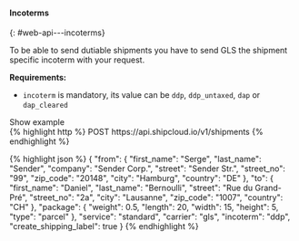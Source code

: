 #### Incoterms
{: #web-api---incoterms}

To be able to send dutiable shipments you have to send GLS the shipment specific incoterm with your
request.

__Requirements:__

- `incoterm` is mandatory, its value can be `ddp`, `ddp_untaxed`, `dap` or `dap_cleared`

<a class="btn btn-primary" type="button" data-toggle="collapse" data-target="#{{include.carrier_interface}}_incoterms_togglebox_collapsable" aria-expanded="false" aria-controls="collapseExample">
  Show example
</a>

<div id="{{include.carrier_interface}}_incoterms_togglebox_collapsable" class="panel-collapse collapse">
<div class="well">
{% highlight http %}
POST https://api.shipcloud.io/v1/shipments
{% endhighlight %}

{% highlight json %}
{
  "from": {
    "first_name": "Serge",
    "last_name": "Sender",
    "company": "Sender Corp.",
    "street": "Sender Str.",
    "street_no": "99",
    "zip_code": "20148",
    "city": "Hamburg",
    "country": "DE"
  },
  "to": {
    "first_name": "Daniel",
    "last_name": "Bernoulli",
    "street": "Rue du Grand-Pré",
    "street_no": "2a",
    "city": "Lausanne",
    "zip_code": "1007",
    "country": "CH"
  },
  "package": {
    "weight": 0.5,
    "length": 20,
    "width": 15,
    "height": 5,
    "type": "parcel"
  },
  "service": "standard",
  "carrier": "gls",
  "incoterm": "ddp",
  "create_shipping_label": true
}
{% endhighlight %}
</div>
</div>
